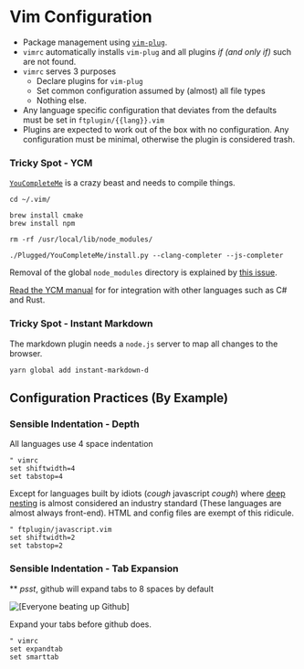 # Vim Configuration

- Package management using [`vim-plug`](https://github.com/junegunn/vim-plug).
- `vimrc` automatically installs `vim-plug` and all plugins *if (and only if)* such are not found.
- `vimrc` serves 3 purposes
  - Declare plugins for `vim-plug`
  - Set common configuration assumed by (almost) all file types
  - Nothing else.
- Any language specific configuration that deviates from the defaults must be set in `ftplugin/{{lang}}.vim`
- Plugins are expected to work out of the box with no configuration. Any configuration must be minimal, otherwise the plugin is considered trash.

### Tricky Spot - YCM
[`YouCompleteMe`](https://github.com/Valloric/YouCompleteMe) is a crazy beast and needs to compile things.

```
cd ~/.vim/

brew install cmake
brew install npm

rm -rf /usr/local/lib/node_modules/

./Plugged/YouCompleteMe/install.py --clang-completer --js-completer
```

Removal of the global `node_modules` directory is explained by [this issue](https://github.com/npm/npm/issues/16542).

[Read the YCM manual](https://github.com/Valloric/YouCompleteMe#installation) for for integration with other languages such as C# and Rust.

### Tricky Spot - Instant Markdown

The markdown plugin needs a `node.js` server to map all changes to the browser.
```
yarn global add instant-markdown-d
```

## Configuration Practices (By Example)

### Sensible Indentation - Depth

All languages use 4 space indentation
```vim
" vimrc
set shiftwidth=4
set tabstop=4
```

Except for languages built by idiots (*cough* javascript *cough*) where [deep nesting](http://callbackhell.com/) is almost considered an industry standard (These languages are almost always front-end). HTML and config files are exempt of this ridicule.

```vim
" ftplugin/javascript.vim
set shiftwidth=2
set tabstop=2
```

### Sensible Indentation - Tab Expansion
** *psst*, github will expand tabs to 8 spaces by default

![[*Everyone beating up Github*]](https://i.imgur.com/ZuEpJ15.png)

Expand your tabs before github does.
```vim
" vimrc
set expandtab
set smarttab
```
